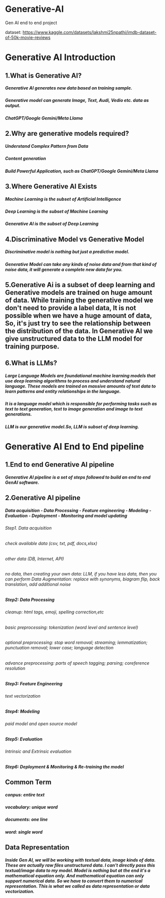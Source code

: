 # Generative-AI
Gen AI end to end project

dataset: https://www.kaggle.com/datasets/lakshmi25npathi/imdb-dataset-of-50k-movie-reviews

# Generative AI Introduction
## 1.What is Generative AI?
##### Generative AI generates new data based on training sample.     
##### Generative model can generate Image, Text, Audi, Vedio etc. data as output.    
##### ChatGPT/Google Gemini/Meta Llama    

## 2.Why are generative models required?
##### Understand Complex Pattern from Data
##### Content generation
##### Build Powerful Application, such as ChatGPT/Google Gemini/Meta Llama

## 3.Where Generative AI Exists
##### Machine Learning is the subset of Artificial Intelligence
##### Deep Learning is the subset of Machine Learning
##### Generative AI is the subset of Deep Learning

## 4.Discriminative Model vs Generative Model
##### Discriminative model is nothing but just a predictive model.
##### Generative Model can take any kinds of noise data and from that kind of noise data, it will generate a complete new data for you.

## 5.Generative Ai is a subset of deep learning and Generative models are trained on huge amount of data. While training the generative model we don't need to provide a label data, It is not possible when we have a huge amount of data, So, it's just try to see the relationship between the distribution of the data. In Generative AI we give unstructured data to the LLM model for training purpose.

## 6.What is LLMs?
##### Large Language Models are foundational machine learning models that use deep learning algorithms to process and understand natural language. These models are trained on massive amounts of text data to learn patterns and entity relationships in the language.
##### It is a language model which is responsible for performing tasks such as text to text generation, text to image generation and image to text generations.
##### LLM is our generative model.So, LLM is subset of deep learning. 

# Generative AI End to End pipeline
## 1.End to end Generative AI pipeline
##### Generative AI pipeline is a set of steps followed to build an end to end GenAI software.

## 2.Generative AI pipeline
##### Data acquisition - Data Processing - Feature engineering - Modeling - Evaluation - Deployment - Monitoring and model updating

###### Step1. Data acquisition
###### check available data (csv, txt, pdf, docs,xlsx)
###### other data (DB, Internet, API)
###### no data, then creating your own data: LLM, if you have less data, then you can perform Data Augmentation: replace with synonyms, biagram flip, back translation, add additional noise

##### Step2: Data Processing
###### cleanup: html tags, emoji, spelling correction,etc 
###### basic preprocessing: tokenization (word level and sentence level)
###### optional preprocessing: stop word removal; streaming; lemmatization; punctuation removal; lower case; language detection
###### advance preprocessing: parts of speech tagging; parsing; coreference resolution

##### Step3: Feature Engineering
###### text vectorization

##### Step4: Modeling
###### paid model and open source model

##### Step5: Evaluation
###### Intrinsic and Extrinsic evaluation

##### Step6: Deployment & Monitoring  & Re-training the model

## Common Term
##### conpus: entire text
##### vocabulary: unique word
##### documents: one line
##### word: single word


## Data Representation
##### Inside Gen AI, we will be working with textual data, image kinds of data. These are actually raw files unstructured data. I can't directly pass this textual/image data to my model. Model is nothing but at the end it's a mathematical equation only. And mathematical equation can only support numerical data. So we have to convert them to numerical representation. This is what we called as data representation or data vectorization.
